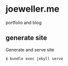 # joeweller.me

portfolio and blog

## generate site

Generate and serve site

```
$ bundle exec jekyll serve
```
